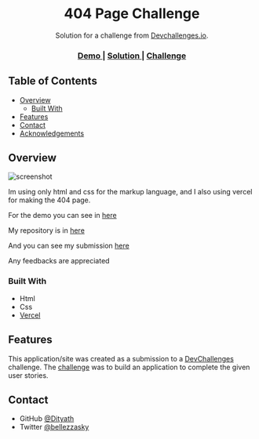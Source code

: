 <!-- Please update value in the {}  -->

<h1 align="center">404 Page Challenge</h1>

<div align="center">
   Solution for a challenge from  <a href="http://devchallenges.io" target="_blank">Devchallenges.io</a>.
</div>

<div align="center">
  <h3>
    <a href="https://devchallenge-404page.vercel.app">
      Demo
    </a>
    <span> | </span>
    <a href="https://devchallenges.io/solutions/1e3uQOaDpcXUa1aoVsGz">
      Solution
    </a>
    <span> | </span>
    <a href="https://devchallenges.io/challenges/wBunSb7FPrIepJZAg0sY">
      Challenge
    </a>
  </h3>
</div>

<!-- TABLE OF CONTENTS -->

## Table of Contents

- [Overview](#overview)
  - [Built With](#built-with)
- [Features](#features)
- [Contact](#contact)
- [Acknowledgements](#acknowledgements)

<!-- OVERVIEW -->

## Overview

![screenshot](https://user-images.githubusercontent.com/16707738/92399059-5716eb00-f132-11ea-8b14-bcacdc8ec97b.png)

Im using only html and css for the markup language, and I also using vercel for making the 404 page.

For the demo you can see in [here](https://devchallenge-404page.vercel.app/)

My repository is in [here](https://github.com/Dityath/devchallenge-404page)

And you can see my submission [here](https://devchallenges.io/solutions/1e3uQOaDpcXUa1aoVsGz)

Any feedbacks are appreciated

### Built With

<!-- This section should list any major frameworks that you built your project using. Here are a few examples.-->

- Html
- Css
- [Vercel](https://vercel.com/)

## Features

<!-- List the features of your application or follow the template. Don't share the figma file here :) -->

This application/site was created as a submission to a [DevChallenges](https://devchallenges.io/challenges) challenge. The [challenge](https://devchallenges.io/challenges/wBunSb7FPrIepJZAg0sY) was to build an application to complete the given user stories.

## Contact

- GitHub [@Dityath](https://github.com/Dityath/)
- Twitter [@bellezzasky](https://twitter.com/bellezzasky)

